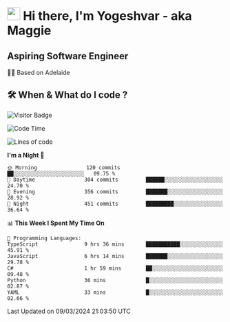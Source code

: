 <h1><img src="https://emojis.slackmojis.com/emojis/images/1531849430/4246/blob-sunglasses.gif?1531849430" width="30"/> Hi there, I'm Yogeshvar - aka Maggie</h1>

## Aspiring Software Engineer
🏂🏻  Based on Adelaide 

## 🛠 When & What do I code ?  

![Visitor Badge](https://visitor-badge.feriirawann.repl.co?username=yogeshvar&repo=yogeshvar&label=Visitors&style=plastic&color=%23457BFF&contentType=svg)

<!--START_SECTION:waka-->
![Code Time](http://img.shields.io/badge/Code%20Time-2%2C739%20hrs%2017%20mins-blue)

![Lines of code](https://img.shields.io/badge/From%20Hello%20World%20I%27ve%20Written-4.1%20million%20lines%20of%20code-blue)

**I'm a Night 🦉** 

```text
🌞 Morning                120 commits         ██░░░░░░░░░░░░░░░░░░░░░░░   09.75 % 
🌆 Daytime                304 commits         ██████░░░░░░░░░░░░░░░░░░░   24.70 % 
🌃 Evening                356 commits         ███████░░░░░░░░░░░░░░░░░░   28.92 % 
🌙 Night                  451 commits         █████████░░░░░░░░░░░░░░░░   36.64 % 
```


📊 **This Week I Spent My Time On** 

```text
💬 Programming Languages: 
TypeScript               9 hrs 36 mins       ███████████░░░░░░░░░░░░░░   45.91 % 
JavaScript               6 hrs 14 mins       ███████░░░░░░░░░░░░░░░░░░   29.78 % 
C#                       1 hr 59 mins        ██░░░░░░░░░░░░░░░░░░░░░░░   09.48 % 
Python                   36 mins             █░░░░░░░░░░░░░░░░░░░░░░░░   02.87 % 
YAML                     33 mins             █░░░░░░░░░░░░░░░░░░░░░░░░   02.66 % 
```


 Last Updated on 09/03/2024 21:03:50 UTC
<!--END_SECTION:waka-->

